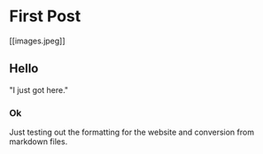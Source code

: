 # First Post
[[images.jpeg]]

## Hello
"I just got here."

### Ok

Just testing out the formatting for the website and conversion from markdown files.
